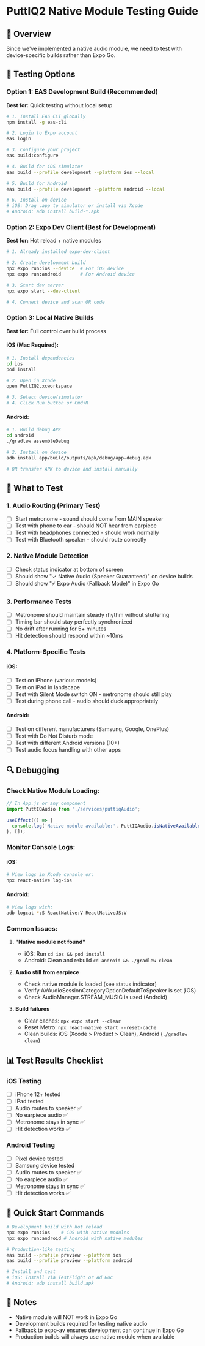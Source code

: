 # PuttIQ2 Native Module Testing Guide

## 🎯 Overview
Since we've implemented a native audio module, we need to test with device-specific builds rather than Expo Go.

## 📱 Testing Options

### Option 1: EAS Development Build (Recommended)
**Best for:** Quick testing without local setup

```bash
# 1. Install EAS CLI globally
npm install -g eas-cli

# 2. Login to Expo account
eas login

# 3. Configure your project
eas build:configure

# 4. Build for iOS simulator
eas build --profile development --platform ios --local

# 5. Build for Android
eas build --profile development --platform android --local

# 6. Install on device
# iOS: Drag .app to simulator or install via Xcode
# Android: adb install build-*.apk
```

### Option 2: Expo Dev Client (Best for Development)
**Best for:** Hot reload + native modules

```bash
# 1. Already installed expo-dev-client

# 2. Create development build
npx expo run:ios --device  # For iOS device
npx expo run:android       # For Android device

# 3. Start dev server
npx expo start --dev-client

# 4. Connect device and scan QR code
```

### Option 3: Local Native Builds
**Best for:** Full control over build process

#### iOS (Mac Required):
```bash
# 1. Install dependencies
cd ios
pod install

# 2. Open in Xcode
open PuttIQ2.xcworkspace

# 3. Select device/simulator
# 4. Click Run button or Cmd+R
```

#### Android:
```bash
# 1. Build debug APK
cd android
./gradlew assembleDebug

# 2. Install on device
adb install app/build/outputs/apk/debug/app-debug.apk

# OR transfer APK to device and install manually
```

## 🧪 What to Test

### 1. Audio Routing (Primary Test)
- [ ] Start metronome - sound should come from MAIN speaker
- [ ] Test with phone to ear - should NOT hear from earpiece
- [ ] Test with headphones connected - should work normally
- [ ] Test with Bluetooth speaker - should route correctly

### 2. Native Module Detection
- [ ] Check status indicator at bottom of screen
- [ ] Should show "✓ Native Audio (Speaker Guaranteed)" on device builds
- [ ] Should show "⚡ Expo Audio (Fallback Mode)" in Expo Go

### 3. Performance Tests
- [ ] Metronome should maintain steady rhythm without stuttering
- [ ] Timing bar should stay perfectly synchronized
- [ ] No drift after running for 5+ minutes
- [ ] Hit detection should respond within ~10ms

### 4. Platform-Specific Tests

#### iOS:
- [ ] Test on iPhone (various models)
- [ ] Test on iPad in landscape
- [ ] Test with Silent Mode switch ON - metronome should still play
- [ ] Test during phone call - audio should duck appropriately

#### Android:
- [ ] Test on different manufacturers (Samsung, Google, OnePlus)
- [ ] Test with Do Not Disturb mode
- [ ] Test with different Android versions (10+)
- [ ] Test audio focus handling with other apps

## 🔍 Debugging

### Check Native Module Loading:
```javascript
// In App.js or any component
import PuttIQAudio from './services/puttiqAudio';

useEffect(() => {
  console.log('Native module available:', PuttIQAudio.isNativeAvailable());
}, []);
```

### Monitor Console Logs:

#### iOS:
```bash
# View logs in Xcode console or:
npx react-native log-ios
```

#### Android:
```bash
# View logs with:
adb logcat *:S ReactNative:V ReactNativeJS:V
```

### Common Issues:

1. **"Native module not found"**
   - iOS: Run `cd ios && pod install`
   - Android: Clean and rebuild `cd android && ./gradlew clean`

2. **Audio still from earpiece**
   - Check native module is loaded (see status indicator)
   - Verify AVAudioSessionCategoryOptionDefaultToSpeaker is set (iOS)
   - Check AudioManager.STREAM_MUSIC is used (Android)

3. **Build failures**
   - Clear caches: `npx expo start --clear`
   - Reset Metro: `npx react-native start --reset-cache`
   - Clean builds: iOS (Xcode > Product > Clean), Android (`./gradlew clean`)

## 📊 Test Results Checklist

### iOS Testing
- [ ] iPhone 12+ tested
- [ ] iPad tested
- [ ] Audio routes to speaker ✅
- [ ] No earpiece audio ✅
- [ ] Metronome stays in sync ✅
- [ ] Hit detection works ✅

### Android Testing
- [ ] Pixel device tested
- [ ] Samsung device tested
- [ ] Audio routes to speaker ✅
- [ ] No earpiece audio ✅
- [ ] Metronome stays in sync ✅
- [ ] Hit detection works ✅

## 🚀 Quick Start Commands

```bash
# Development build with hot reload
npx expo run:ios    # iOS with native modules
npx expo run:android # Android with native modules

# Production-like testing
eas build --profile preview --platform ios
eas build --profile preview --platform android

# Install and test
# iOS: Install via TestFlight or Ad Hoc
# Android: adb install build.apk
```

## 📝 Notes

- Native module will NOT work in Expo Go
- Development builds required for testing native audio
- Fallback to expo-av ensures development can continue in Expo Go
- Production builds will always use native module when available
